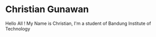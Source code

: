 # Christian Gunawan
Hello All !
My Name is Christian, I'm a student of Bandung Institute of Technology
